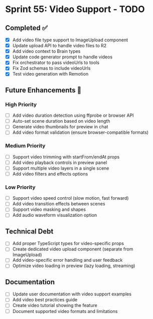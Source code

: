 # Sprint 55: Video Support - TODO

## Completed ✅

- [x] Add video file type support to ImageUpload component
- [x] Update upload API to handle video files to R2
- [x] Add video context to Brain types
- [x] Update code generator prompt to handle videos
- [x] Fix orchestrator to pass videoUrls to tools
- [x] Fix Zod schemas to include videoUrls
- [x] Test video generation with Remotion

## Future Enhancements 🚀

### High Priority
- [ ] Add video duration detection using ffprobe or browser API
- [ ] Auto-set scene duration based on video length
- [ ] Generate video thumbnails for preview in chat
- [ ] Add video format validation (ensure browser-compatible formats)

### Medium Priority
- [ ] Support video trimming with startFrom/endAt props
- [ ] Add video playback controls in preview panel
- [ ] Support multiple video layers in a single scene
- [ ] Add video filters and effects options

### Low Priority
- [ ] Support video speed control (slow motion, fast forward)
- [ ] Add video transition effects between scenes
- [ ] Support video masking and shapes
- [ ] Add audio waveform visualization option

## Technical Debt
- [ ] Add proper TypeScript types for video-specific props
- [ ] Create dedicated video upload component (separate from ImageUpload)
- [ ] Add video-specific error handling and user feedback
- [ ] Optimize video loading in preview (lazy loading, streaming)

## Documentation
- [ ] Update user documentation with video support examples
- [ ] Add video best practices guide
- [ ] Create video tutorial showing the feature
- [ ] Document supported video formats and limitations